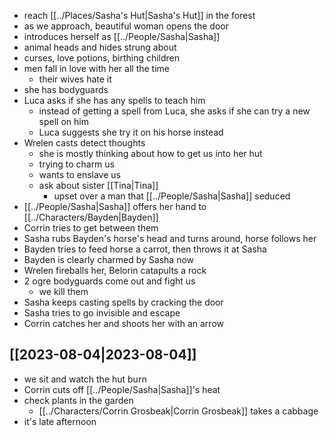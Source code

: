 - reach [[../Places/Sasha's Hut|Sasha's Hut]] in the forest
- as we approach, beautiful woman opens the door
- introduces herself as [[../People/Sasha|Sasha]]
- animal heads and hides strung about
- curses, love potions, birthing children
- men fall in love with her all the time
	- their wives hate it
- she has bodyguards
- Luca asks if she has any spells to teach him
	- instead of getting a spell from Luca, she asks if she can try a new spell on him
	- Luca suggests she try it on his horse instead
- Wrelen casts detect thoughts
	- she is mostly thinking about how to get us into her hut
	- trying to charm us
	- wants to enslave us
	- ask about sister [[Tina|Tina]]
		- upset over a man that [[../People/Sasha|Sasha]] seduced
- [[../People/Sasha|Sasha]] offers her hand to [[../Characters/Bayden|Bayden]]
- Corrin tries to get between them
- Sasha rubs Bayden's horse's head and turns around, horse follows her
- Bayden tries to feed horse a carrot, then throws it at Sasha
- Bayden is clearly charmed by Sasha now
- Wrelen fireballs her, Belorin catapults a rock
- 2 ogre bodyguards come out and fight us
	- we kill them
- Sasha keeps casting spells by cracking the door
- Sasha tries to go invisible and escape
- Corrin catches her and shoots her with an arrow

## [[2023-08-04|2023-08-04]]
- we sit and watch the hut burn
- Corrin cuts off [[../People/Sasha|Sasha]]'s heat
- check plants in the garden
	- [[../Characters/Corrin Grosbeak|Corrin Grosbeak]] takes a cabbage
- it's late afternoon